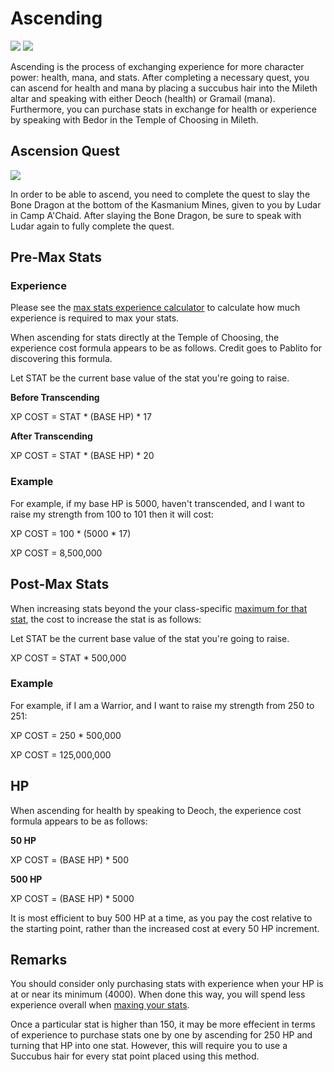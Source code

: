 # Ascending

<img src="../../images/sprites/deoch.png"/> <img src="../../images/sprites/gramail.png"/>

Ascending is the process of exchanging experience for more character power: health, mana, and stats. After completing a necessary quest, you can ascend for health and mana by placing a succubus hair into the Mileth altar and speaking with either Deoch (health) or Gramail (mana). Furthermore, you can purchase stats in exchange for health or experience by speaking with Bedor in the Temple of Choosing in Mileth.

## Ascension Quest

<img src="../../images/sprites/bone_dragon.png"/>

In order to be able to ascend, you need to complete the quest to slay the Bone Dragon at the bottom of the Kasmanium Mines, given to you by Ludar in Camp A'Chaid. After slaying the Bone Dragon, be sure to speak with Ludar again to fully complete the quest.

## Pre-Max Stats

### Experience

Please see the [max stats experience calculator](../../tools/max_stats_calculator) to calculate how much experience is required to max your stats.

When ascending for stats directly at the Temple of Choosing, the experience cost formula appears to be as follows. Credit goes to Pablito for discovering this formula.

Let STAT be the current base value of the stat you're going to raise.

**Before Transcending**

XP COST = STAT * (BASE HP) * 17

**After Transcending**

XP COST = STAT * (BASE HP) * 20

### Example

For example, if my base HP is 5000, haven't transcended, and I want to raise my strength from 100 to 101 then it will cost:

XP COST = 100 * (5000 * 17)

XP COST = 8,500,000

## Post-Max Stats

When increasing stats beyond the your class-specific [maximum for that stat](../stats), the cost to increase the stat is as follows:

Let STAT be the current base value of the stat you're going to raise.

XP COST = STAT * 500,000

### Example

For example, if I am a Warrior, and I want to raise my strength from 250 to 251:

XP COST = 250 * 500,000

XP COST = 125,000,000

## HP

When ascending for health by speaking to Deoch, the experience cost formula appears to be as follows:

**50 HP**

XP COST = (BASE HP) * 500

**500 HP**

XP COST = (BASE HP) * 5000

It is most efficient to buy 500 HP at a time, as you pay the cost relative to the starting point, rather than the increased cost at every 50 HP increment.

## Remarks

You should consider only purchasing stats with experience when your HP is at or near its minimum (4000). When done this way, you will spend less experience overall when [maxing your stats](../stats/#maximum-stats).

Once a particular stat is higher than 150, it may be more effecient in terms of experience to purchase stats one by one by ascending for 250 HP and turning that HP into one stat. However, this will require you to use a Succubus hair for every stat point placed using this method.

